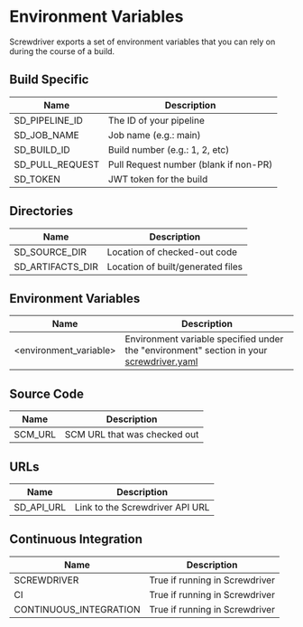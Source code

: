 # Environment Variables

Screwdriver exports a set of environment variables that you can rely on during the course of a build.

## Build Specific
| Name | Description |
|------|-------------|
| SD_PIPELINE_ID | The ID of your pipeline |
| SD_JOB_NAME | Job name (e.g.: main) |
| SD_BUILD_ID | Build number (e.g.: 1, 2, etc) |
| SD_PULL_REQUEST | Pull Request number (blank if non-PR) |
| SD_TOKEN | JWT token for the build |

## Directories
| Name | Description |
|------|-------------|
| SD_SOURCE_DIR | Location of checked-out code |
| SD_ARTIFACTS_DIR | Location of built/generated files |

## Environment Variables
| Name | Description |
|------|-------------|
| &lt;environment_variable&gt; | Environment variable specified under the "environment" section in your [screwdriver.yaml](./configuration/index.md) |

## Source Code
| Name | Description |
|------|-------------|
| SCM_URL | SCM URL that was checked out |

## URLs
| Name | Description |
|------|-------------|
| SD_API_URL | Link to the Screwdriver API URL |

## Continuous Integration
| Name | Description |
|------|-------------|
| SCREWDRIVER | True if running in Screwdriver |
| CI | True if running in Screwdriver |
| CONTINUOUS_INTEGRATION | True if running in Screwdriver |
